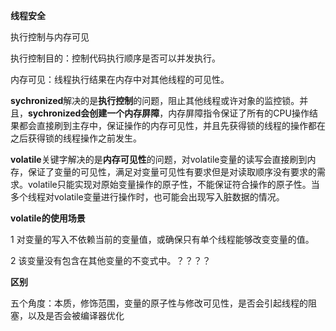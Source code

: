 **线程安全**

执行控制与内存可见

执行控制目的：控制代码执行顺序是否可以并发执行。

内存可见：线程执行结果在内存中对其他线程的可见性。

**sychronized**解决的是**执行控制**的问题，阻止其他线程或许对象的监控锁。并且，**sychronized会创建一个内存屏障**，内存屏障指令保证了所有的CPU操作结果都会直接刷到主存中，保证操作的内存可见性，并且先获得锁的线程的操作都在之后获得锁的线程操作之前发生。

**volatile**关键字解决的是**内存可见性**的问题，对volatile变量的读写会直接刷到内存，保证了变量的可见性，满足对变量可见性有要求但是对读取顺序没有要求的需求。volatile只能实现对原始变量操作的原子性，不能保证符合操作的原子性。当多个线程对volatile变量进行操作时，也可能会出现写入脏数据的情况。

**volatile的使用场景**

1 对变量的写入不依赖当前的变量值，或确保只有单个线程能够改变变量的值。

2 该变量没有包含在其他变量的不变式中。？？？？

**区别**

五个角度：本质，修饰范围，变量的原子性与修改可见性，是否会引起线程的阻塞，以及是否会被编译器优化


